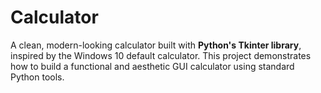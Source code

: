 # Calculator

A clean, modern-looking calculator built with **Python's Tkinter library**, inspired by the Windows 10 default calculator. This project demonstrates how to build a functional and aesthetic GUI calculator using standard Python tools.
